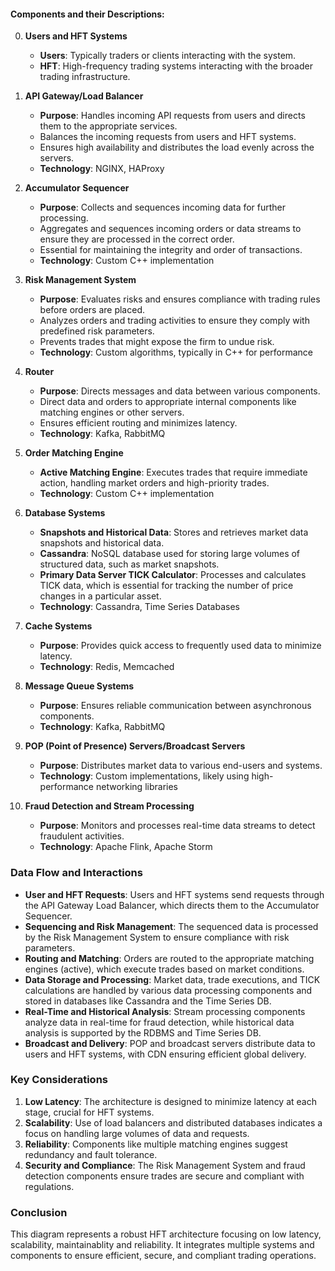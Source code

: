 #### Components and their Descriptions:


0. **Users and HFT Systems**
   - **Users**: Typically traders or clients interacting with the system.
   - **HFT**: High-frequency trading systems interacting with the broader trading infrastructure.

1. **API Gateway/Load Balancer**
   - **Purpose**: Handles incoming API requests from users and directs them to the appropriate services.
   - Balances the incoming requests from users and HFT systems.
   - Ensures high availability and distributes the load evenly across the servers.
   - **Technology**: NGINX, HAProxy

2. **Accumulator Sequencer**
   - **Purpose**: Collects and sequences incoming data for further processing.
   - Aggregates and sequences incoming orders or data streams to ensure they are processed in the correct order.
   - Essential for maintaining the integrity and order of transactions.
   - **Technology**: Custom C++ implementation

3. **Risk Management System**
   - **Purpose**: Evaluates risks and ensures compliance with trading rules before orders are placed.
   - Analyzes orders and trading activities to ensure they comply with predefined risk parameters.
   - Prevents trades that might expose the firm to undue risk.
   - **Technology**: Custom algorithms, typically in C++ for performance

4. **Router**
   - **Purpose**: Directs messages and data between various components.
   - Direct data and orders to appropriate internal components like matching engines or other servers.
   - Ensures efficient routing and minimizes latency.
   - **Technology**: Kafka, RabbitMQ

5. **Order Matching Engine**  
   - **Active Matching Engine**: Executes trades that require immediate action, handling market orders and high-priority trades.
   - **Technology**: Custom C++ implementation

6. **Database Systems**
   - **Snapshots and Historical Data**: Stores and retrieves market data snapshots and historical data.
   - **Cassandra**: NoSQL database used for storing large volumes of structured data, such as market snapshots.
   - **Primary Data Server TICK Calculator**: Processes and calculates TICK data, which is essential for tracking the number of price changes in a particular asset.
   - **Technology**: Cassandra, Time Series Databases

7. **Cache Systems**
   - **Purpose**: Provides quick access to frequently used data to minimize latency.
   - **Technology**: Redis, Memcached

8. **Message Queue Systems**
    - **Purpose**: Ensures reliable communication between asynchronous components.
    - **Technology**: Kafka, RabbitMQ

9. **POP (Point of Presence) Servers/Broadcast Servers**
    - **Purpose**: Distributes market data to various end-users and systems.
    - **Technology**: Custom implementations, likely using high-performance networking libraries

10. **Fraud Detection and Stream Processing**
    - **Purpose**: Monitors and processes real-time data streams to detect fraudulent activities.
    - **Technology**: Apache Flink, Apache Storm


### Data Flow and Interactions

- **User and HFT Requests**: Users and HFT systems send requests through the API Gateway Load Balancer, which directs them to the Accumulator Sequencer.
- **Sequencing and Risk Management**: The sequenced data is processed by the Risk Management System to ensure compliance with risk parameters.
- **Routing and Matching**: Orders are routed to the appropriate matching engines (active), which execute trades based on market conditions.
- **Data Storage and Processing**: Market data, trade executions, and TICK calculations are handled by various data processing components and stored in databases like Cassandra and the Time Series DB.
- **Real-Time and Historical Analysis**: Stream processing components analyze data in real-time for fraud detection, while historical data analysis is supported by the RDBMS and Time Series DB.
- **Broadcast and Delivery**: POP and broadcast servers distribute data to users and HFT systems, with CDN ensuring efficient global delivery.

### Key Considerations

1. **Low Latency**: The architecture is designed to minimize latency at each stage, crucial for HFT systems.
2. **Scalability**: Use of load balancers and distributed databases indicates a focus on handling large volumes of data and requests.
3. **Reliability**: Components like multiple matching engines suggest redundancy and fault tolerance.
4. **Security and Compliance**: The Risk Management System and fraud detection components ensure trades are secure and compliant with regulations.

### Conclusion

This diagram represents a robust HFT architecture focusing on low latency, scalability, maintainablity and reliability. It integrates multiple systems and components to ensure efficient, secure, and compliant trading operations.
